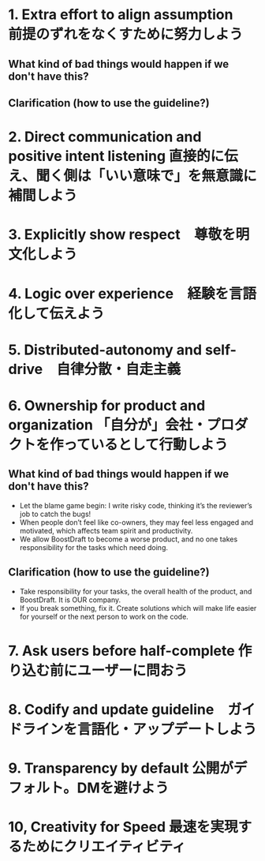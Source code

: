 # 1. Extra effort to align assumption　前提のずれをなくすために努力しよう
## What kind of bad things would happen if we don't have this?
## Clarification (how to use the guideline?)
# 2. Direct communication and positive intent listening 直接的に伝え、聞く側は「いい意味で」を無意識に補間しよう
# 3. Explicitly show respect　尊敬を明文化しよう
# 4. Logic over experience　経験を言語化して伝えよう
# 5. Distributed-autonomy and self-drive　自律分散・自走主義
# 6. Ownership for product and organization	「自分が」会社・プロダクトを作っているとして行動しよう
## What kind of bad things would happen if we don't have this?
- Let the blame game begin: I write risky code, thinking it’s the reviewer’s job to catch the bugs!
- When people don’t feel like co-owners, they may feel less engaged and motivated, which affects team spirit and productivity.
- We allow BoostDraft to become a worse product, and no one takes responsibility for the tasks which need doing.
## Clarification (how to use the guideline?)
- Take responsibility for your tasks, the overall health of the product, and BoostDraft. It is OUR company.
- If you break something, fix it. Create solutions which will make life easier for yourself or the next person to work on the code.
# 7. Ask users before half-complete		作り込む前にユーザーに問おう
# 8. Codify and update guideline　ガイドラインを言語化・アップデートしよう
# 9. Transparency by default		公開がデフォルト。DMを避けよう
# 10, Creativity for Speed		最速を実現するためにクリエイティビティ
